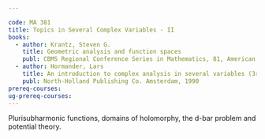 ```yaml
---

code: MA 381
title: Topics in Several Complex Variables - II
books:
  - author: Krantz, Steven G.
    title: Geometric analysis and function spaces
    publ: CBMS Regional Conference Series in Mathematics, 81, American Mathematical Societry
  - author: Hormander, Lars
    title: An introduction to complex analysis in several variables (3rd ed.)
    publ: North-Holland Publishing Co. Amsterdam, 1990
prereq-courses: 
ug-prereq-courses: 
---
```


Plurisubharmonic functions, domains of holomorphy, the d-bar problem and potential theory.
